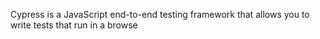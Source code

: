 Cypress is a JavaScript end-to-end testing framework that allows you to write tests that run in a browse
